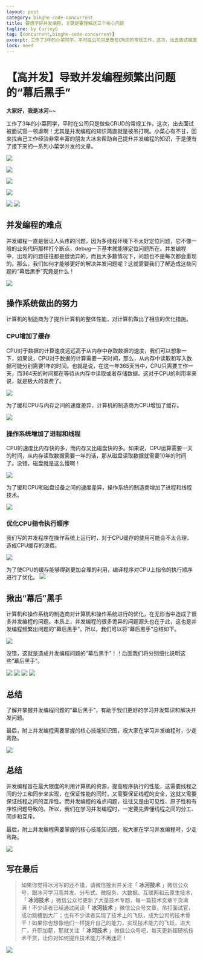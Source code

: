 ```yaml
---
layout: post
category: binghe-code-concurrent
title: 要想学好并发编程，关键是要理解这三个核心问题
tagline: by CurleyG
tag: [concurrent,binghe-code-concurrent]
excerpt: 工作了3年的小菜同学，平时在公司只是做些CRUD的常规工作，这次，出去面试被面试官一顿虐啊！尤其是并发编程的知识简直就是被吊打啊。小菜心有不甘，回来找自己工作经验非常丰富的朋友大冰来帮助自己提升并发编程的知识，于是便有了接下来的一系列小菜学并发的文章。
lock: need
---
```


# 【高并发】导致并发编程频繁出问题的“幕后黑手”

**大家好，我是冰河~~**

工作了3年的小菜同学，平时在公司只是做些CRUD的常规工作，这次，出去面试被面试官一顿虐啊！尤其是并发编程的知识简直就是被吊打啊。小菜心有不甘，回来找自己工作经验非常丰富的朋友大冰来帮助自己提升并发编程的知识，于是便有了接下来的一系列小菜学并发的文章。

![](https://img-blog.csdnimg.cn/20200323213043945.jpg)

![](https://img-blog.csdnimg.cn/20200323213210997.jpg)

![](https://img-blog.csdnimg.cn/2020032321323649.jpg)

![](https://img-blog.csdnimg.cn/20200323213251404.jpg)

![](https://img-blog.csdnimg.cn/20200323213310668.jpg)
![](https://img-blog.csdnimg.cn/20200323213417465.jpg)

## 并发编程的难点

并发编程一直是很让人头疼的问题，因为多线程环境下不太好定位问题，它不像一般的业务代码那样打个断点，debug一下基本就能够定位问题所在。并发编程中，出现的问题往往都是很诡异的，而且大多数情况下，问题也不是每次都会重现的。那么，我们如何才能够更好的解决并发问题呢？这就需要我们了解造成这些问题的“幕后黑手”究竟是什么！

![](https://img-blog.csdnimg.cn/20200323213458790.jpg)

## 操作系统做出的努力

计算机的制造商为了提升计算机的整体性能，对计算机做出了相应的优化措施。

### CPU增加了缓存

CPU对于数据的计算速度远远高于从内存中存取数据的速度，我们可以想象一下，如果说，CPU对于数据的计算需要一天时间，那么，从内存中读取和写入数据可能分别需要1年的时间。也就是说，在这一年365天当中，CPU只需要工作一天，而364天的时间都在等待从内存中读取或者存储数据。这对于CPU的利用率来说，就是极大的浪费了。

![](https://img-blog.csdnimg.cn/20200323213531651.jpg)

为了缓和CPU与内存之间的速度差异，计算机的制造商为CPU增加了缓存。

![](https://img-blog.csdnimg.cn/20200323213546145.jpg)

### 操作系统增加了进程和线程

CPU的速度比内存快的多，而内存又比磁盘快的多。如果说，CPU运算需要一天的时间，从内存读取数据需要一年的话，那从磁盘读取数据就需要10年的时间了。没错，磁盘就是这么慢啊！

![](https://img-blog.csdnimg.cn/20200323213602819.jpg)

为了缓和CPU和磁盘设备之间的速度差异，操作系统的制造商增加了进程和线程技术。

![](https://img-blog.csdnimg.cn/20200323213621115.jpg)

### 优化CPU指令执行顺序

我们写的并发程序在操作系统上运行时，对于CPU缓存的使用可能会不太合理，造成CPU缓存的浪费。

![](https://img-blog.csdnimg.cn/20200323213641229.jpg)

为了使CPU的缓存能够得到更加合理的利用，编译程序对CPU上指令的执行顺序进行了优化。
![](https://img-blog.csdnimg.cn/20200323213659828.jpg)

## 揪出“幕后”黑手

计算机和操作系统的制造商对计算机和操作系统进行的优化，在无形当中造成了很多并发编程的问题。本质上，并发编程的很多诡异的问题源头也在于此，这也是并发编程频繁出问题的“幕后黑手”。所以，我们可以将“幕后黑手”总结如下。

![](https://img-blog.csdnimg.cn/20200323213716266.jpg)

没错，这就是造成并发编程问题的“幕后黑手”！！后面我们将分别细化说明这些“幕后黑手”。

![](https://img-blog.csdnimg.cn/20200323213733260.jpg)
![](https://img-blog.csdnimg.cn/20200323213751129.jpg)
![](https://img-blog.csdnimg.cn/20200323213817614.jpg)
![](https://img-blog.csdnimg.cn/20200323213842237.jpg)

## 总结

了解并掌握并发编程问题的“幕后黑手”，有助于我们更好的学习并发知识和解决并发问题。

最后，附上并发编程需要掌握的核心技能知识图，祝大家在学习并发编程时，少走弯路。

![](https://img-blog.csdnimg.cn/20200323213918137.jpg)

## 总结

并发编程旨在最大限度的利用计算机的资源，提高程序执行的性能，这需要线程之间的分工和同步来实现，在保证性能的同时，又需要保证线程的安全，这就又需要保证线程之间的互斥性。而并发编程的难点问题，往往又是由可见性、原子性和有序性问题导致的。所以，我们在学习并发编程时，一定要先弄懂线程之间的分工、同步和互斥。

最后，附上并发编程需要掌握的核心技能知识图，祝大家在学习并发编程时，少走弯路。

![](https://img-blog.csdnimg.cn/20200322144644983.jpg)

## 写在最后

> 如果你觉得冰河写的还不错，请微信搜索并关注「 **冰河技术** 」微信公众号，跟冰河学习高并发、分布式、微服务、大数据、互联网和云原生技术，「 **冰河技术** 」微信公众号更新了大量技术专题，每一篇技术文章干货满满！不少读者已经通过阅读「 **冰河技术** 」微信公众号文章，吊打面试官，成功跳槽到大厂；也有不少读者实现了技术上的飞跃，成为公司的技术骨干！如果你也想像他们一样提升自己的能力，实现技术能力的飞跃，进大厂，升职加薪，那就关注「 **冰河技术** 」微信公众号吧，每天更新超硬核技术干货，让你对如何提升技术能力不再迷茫！


![](https://img-blog.csdnimg.cn/20200906013715889.png)
